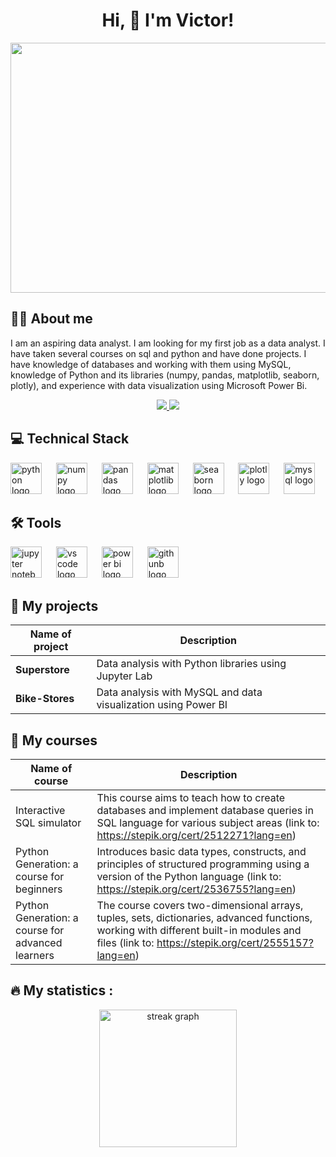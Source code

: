 <h1 align="center"> Hi, 👋 I'm Victor! </h1>

<div align="center">
<img src="https://user-images.githubusercontent.com/74038190/225813708-98b745f2-7d22-48cf-9150-083f1b00d6c9.gif"  height="400" width="700" >

<h2 align="left">👩‍💻 About me </h2>

<p align="left">
I am an aspiring data analyst. I am looking for my first job as a data analyst. I have taken several courses on sql and python and have done projects. I have knowledge of databases and working with them using MySQL, knowledge of Python and its libraries (numpy, pandas, matplotlib, seaborn, plotly), and experience with data visualization using Microsoft Power Bi.  
</p>

<p align='center'>
   <a href="mailto:borodkovictor9@gmail.com">
       <img src="https://img.shields.io/badge/Email-2CA5E0?style=for-the-badge&logo=gmail&logoColor=red"/>
   </a>
   <a href="linkedin.com/in/victor-borodko-77832519b">
       <img src="https://img.shields.io/badge/linkedin-%230077B5.svg?&style=for-the-badge&logo=linkedin&logoColor=white"/>
   </a>
</p>

<h2 align="left"> 💻 Technical Stack </h2>


<div align="left">
 <img src="https://cdn.jsdelivr.net/gh/devicons/devicon@latest/icons/python/python-original.svg" height="50" alt="python logo" />
  <img width="15" />
  <img src="https://cdn.jsdelivr.net/gh/devicons/devicon@latest/icons/numpy/numpy-original.svg" height="50" alt="numpy logo"  />
  <img width="15" />
  <img src="https://cdn.jsdelivr.net/gh/devicons/devicon@latest/icons/pandas/pandas-original.svg" height="50" alt="pandas logo"  />
  <img width="15" />
  <img src="https://cdn.jsdelivr.net/gh/devicons/devicon@latest/icons/matplotlib/matplotlib-original.svg" height="50" alt="matplotlib logo" />
  <img width="15" />
  <img src = "https://seaborn.pydata.org/_images/logo-mark-lightbg.svg" height="50" alt="seaborn logo"  />
  <img width="15" /> 
  <img src="https://cdn.jsdelivr.net/gh/devicons/devicon@latest/icons/plotly/plotly-original.svg" height="50" alt="plotly logo"  />
  <img width="15" />
  <img src="https://cdn.jsdelivr.net/gh/devicons/devicon@latest/icons/mysql/mysql-original-wordmark.svg" height="50" alt="mysql logo"  />
  <img width="15" />
</div>

<h2 align="left">🛠 Tools </h2>
<div align="left">
  <img src="https://cdn.jsdelivr.net/gh/devicons/devicon@latest/icons/jupyter/jupyter-original-wordmark.svg" height="50" alt="jupyter notebook logo"  />
  <img width="15" />  
  <img src="https://cdn.jsdelivr.net/gh/devicons/devicon@latest/icons/vscode/vscode-original.svg" height="50" alt="vs code logo"  />
  <img width="15" />  
  <img src= "https://upload.wikimedia.org/wikipedia/commons/c/cf/New_Power_BI_Logo.svg" height="50" alt="power bi logo"  />
  <img width="15" />  
  <img src="https://cdn.jsdelivr.net/gh/devicons/devicon@latest/icons/github/github-original.svg" height="50" alt="githunb logo" />
  <img width="15" />
</div>

<h2 align="left"> 📝 My projects </h2>
<div align="left">

| Name of project | Description                                                    |
| --------------- | -------------------------------------------------------------- |
| __Superstore__  | Data analysis with Python libraries using Jupyter Lab          |
| __Bike-Stores__ | Data analysis with MySQL and data visualization using Power BI |

</div>

<h2 align="left"> 📖 My courses </h2>
<div align="left">

| Name of course                                    | Description                                                                                                                                                                                                                       |
| ------------------------------------------------- | --------------------------------------------------------------------------------------------------------------------------------------------------------------------------------------------------------------------------------- |
| Interactive SQL simulator                         | This course aims to teach how to create databases and implement database queries in SQL language for various subject areas (link to: https://stepik.org/cert/2512271?lang=en)                                                     |        
| Python Generation: a course for beginners         | Introduces basic data types, constructs, and principles of structured programming using a version of the Python language (link to: https://stepik.org/cert/2536755?lang=en)                                                       |
| Python Generation: a course for advanced learners | The course covers two-dimensional arrays, tuples, sets, dictionaries, advanced functions, working with different built-in modules and files (link to: https://stepik.org/cert/2555157?lang=en)                                    |
</div>

<h2 align="left">🔥 My statistics :</h2>

<div align="center">
   <img src="https://streak-stats.demolab.com?user=VitoVicttorzio&locale=en&mode=daily&theme=dark&hide_border=false&border_radius=5&order=3" height="220" alt="streak graph"  />
</div>
